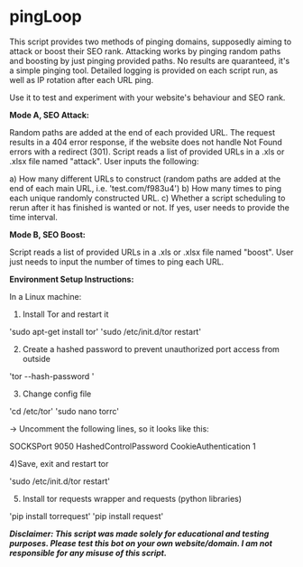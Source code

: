# pingLoop
This script provides two methods of pinging domains, supposedly aiming to attack or boost their SEO rank. Attacking works by pinging random paths and boosting by just pinging provided paths. No results are quaranteed, it's a simple pinging tool. Detailed logging is provided on each script run, as well as IP rotation after each URL ping.

Use it to test and experiment with your website's behaviour and SEO rank.

**Mode A, SEO Attack:**

Random paths are added at the end of each provided URL. The request results in a 404 error response, if the website does not handle Not Found errors with a redirect (301). Script reads a list of provided URLs in a .xls or .xlsx file named "attack". User inputs the following:

a) How many different URLs to construct (random paths are added at the end of each  main URL, i.e. 'test.com/f983u4')
b) How many times to ping each unique randomly constructed URL.
c) Whether a script scheduling to rerun after it has finished is wanted or not. If yes, user needs to provide the time interval.

**Mode B, SEO Boost:**

Script reads a list of provided URLs in a .xls or .xlsx file named "boost". User just needs to input the number of times to ping each URL. 

**Environment Setup Instructions:**

In a Linux machine:

1) Install Tor and restart it

'sudo apt-get install tor'
'sudo /etc/init.d/tor restart'

2) Create a hashed password to prevent unauthorized port access from outside

'tor --hash-password <password>'

3) Change config file

'cd /etc/tor'
'sudo nano torrc'

-> Uncomment the following lines, so it looks like this:

SOCKSPort 9050
HashedControlPassword <your hashed passsword obtained earlier here>
CookieAuthentication 1

4)Save, exit and restart tor

'sudo /etc/init.d/tor restart'

5) Install tor requests wrapper and requests (python libraries)

'pip install torrequest'
'pip install request'


**_Disclaimer: This script was made solely for educational and testing purposes. Please test this bot on your own website/domain. I am not responsible for any misuse of this script._**

